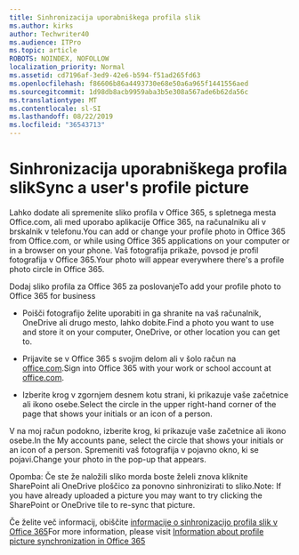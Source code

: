 ```yaml
---
title: Sinhronizacija uporabniškega profila slik
ms.author: kirks
author: Techwriter40
ms.audience: ITPro
ms.topic: article
ROBOTS: NOINDEX, NOFOLLOW
localization_priority: Normal
ms.assetid: cd7196af-3ed9-42e6-b594-f51ad265fd63
ms.openlocfilehash: f86606b86a4493730e68e50a6a965f1441556aed
ms.sourcegitcommit: 1d98db8acb9959aba3b5e308a567ade6b62da56c
ms.translationtype: MT
ms.contentlocale: sl-SI
ms.lasthandoff: 08/22/2019
ms.locfileid: "36543713"
---
```

# <a name="sync-a-users-profile-picture"></a><span data-ttu-id="3ec3e-102">Sinhronizacija uporabniškega profila slik</span><span class="sxs-lookup"><span data-stu-id="3ec3e-102">Sync a user's profile picture</span></span>

<span data-ttu-id="3ec3e-103">Lahko dodate ali spremenite sliko profila v Office 365, s spletnega mesta Office.com, ali med uporabo aplikacije Office 365, na računalniku ali v brskalnik v telefonu.</span><span class="sxs-lookup"><span data-stu-id="3ec3e-103">You can add or change your profile photo in Office 365 from Office.com, or while using Office 365 applications on your computer or in a browser on your phone.</span></span> <span data-ttu-id="3ec3e-104">Vaš fotografija prikaže, povsod je profil fotografija v Office 365.</span><span class="sxs-lookup"><span data-stu-id="3ec3e-104">Your photo will appear everywhere there's a profile photo circle in Office 365.</span></span>

<span data-ttu-id="3ec3e-105">Dodaj sliko profila za Office 365 za poslovanje</span><span class="sxs-lookup"><span data-stu-id="3ec3e-105">To add your profile photo to Office 365 for business</span></span>

- <span data-ttu-id="3ec3e-106">Poišči fotografijo želite uporabiti in ga shranite na vaš računalnik, OneDrive ali drugo mesto, lahko dobite.</span><span class="sxs-lookup"><span data-stu-id="3ec3e-106">Find a photo you want to use and store it on your computer, OneDrive, or other location you can get to.</span></span>

- <span data-ttu-id="3ec3e-107">Prijavite se v Office 365 s svojim delom ali v šolo račun na [office.com](http://www.office.com).</span><span class="sxs-lookup"><span data-stu-id="3ec3e-107">Sign into Office 365 with your work or school account at [office.com](http://www.office.com).</span></span>

- <span data-ttu-id="3ec3e-108">Izberite krog v zgornjem desnem kotu strani, ki prikazuje vaše začetnice ali ikono osebe.</span><span class="sxs-lookup"><span data-stu-id="3ec3e-108">Select the circle in the upper right-hand corner of the page that shows your initials or an icon of a person.</span></span>

<span data-ttu-id="3ec3e-109">V na moj račun podokno, izberite krog, ki prikazuje vaše začetnice ali ikono osebe.</span><span class="sxs-lookup"><span data-stu-id="3ec3e-109">In the My accounts pane, select the circle that shows your initials or an icon of a person.</span></span> <span data-ttu-id="3ec3e-110">Spremeniti vaš fotografija v pojavno okno, ki se pojavi.</span><span class="sxs-lookup"><span data-stu-id="3ec3e-110">Change your photo in the pop-up that appears.</span></span>

<span data-ttu-id="3ec3e-111">Opomba: Če ste že naložili sliko morda boste želeli znova kliknite SharePoint ali OneDrive ploščico za ponovno sinhronizirati to sliko.</span><span class="sxs-lookup"><span data-stu-id="3ec3e-111">Note: If you have already uploaded a picture you may want to try clicking the SharePoint or OneDrive tile to re-sync that picture.</span></span>

<span data-ttu-id="3ec3e-112">Če želite več informacij, obiščite [informacije o sinhronizacijo profila slik v Office 365](https://support.office.com/article/information-about-profile-picture-synchronization-in-office-365-20594d76-d054-4af4-a660-401133e3d48a?ui=en-US&amp;rs=en-US&amp;ad=US)</span><span class="sxs-lookup"><span data-stu-id="3ec3e-112">For more information, please visit [Information about profile picture synchronization in Office 365](https://support.office.com/article/information-about-profile-picture-synchronization-in-office-365-20594d76-d054-4af4-a660-401133e3d48a?ui=en-US&amp;rs=en-US&amp;ad=US)</span></span>

